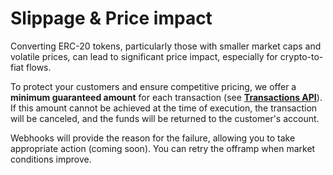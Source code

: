 # Slippage & Price impact

Converting ERC-20 tokens, particularly those with smaller market caps and volatile prices, can lead to significant price impact, especially for crypto-to-fiat flows.

To protect your customers and ensure competitive pricing, we offer a **minimum guaranteed amount** for each transaction (see [**Transactions API**](../api-reference/transactions/)). If this amount cannot be achieved at the time of execution, the transaction will be canceled, and the funds will be returned to the customer's account.

Webhooks will provide the reason for the failure, allowing you to take appropriate action (coming soon). You can retry the offramp when market conditions improve.

